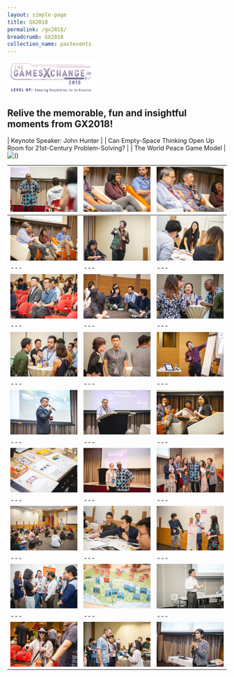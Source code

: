 ```yaml
---
layout: simple-page
title: GX2018
permalink: /gx2018/
breadcrumb: GX2018
collection_name: pastevents
---
```

<a href="https://photos.app.goo.gl/Rgc5wcmtKzpkWraR6"><img width="40%" length="40%" src="/images/gx2018_logo_colour.png" alt="GX2018 logo"></a>
## Relive the memorable, fun and insightful moments from GX2018!

| Keynote Speaker: John Hunter |
| Can Empty-Space Thinking Open Up Room for 21st-Century Problem-Solving? |
| The World Peace Game Model |
![(<img src="/images/GX2018_gallery/images/JH.jpg">)](https://www.youtube.com/embed/LKg06JA8S8Q)

| <img src="/images/GX2018_gallery/images/6C8A2112.jpg"> | <img src="/images/GX2018_gallery/images/6C8A2098.jpg"> | <img src="/images/GX2018_gallery/images/6C8A2096.jpg"> |
| --- | --- | --- |
| <img src="/images/GX2018_gallery/images/6C8A2084.jpg"> | <img src="/images/GX2018_gallery/images/6C8A2391.jpg"> | <img src="/images/GX2018_gallery/images/RJ1_7183.jpg"> |
| --- | --- | --- |
| <img src="/images/GX2018_gallery/images/6C8A2115.jpg"> | <img src="/images/GX2018_gallery/images/6C8A2234.jpg"> | <img src="/images/GX2018_gallery/images/6C8A2275.jpg"> |
| --- | --- | --- |
| <img src="/images/GX2018_gallery/images/6C8A2284.jpg"> | <img src="/images/GX2018_gallery/images/6C8A2285.jpg"> | <img src="/images/GX2018_gallery/images/6C8A2351.jpg"> |
| --- | --- | --- |
| <img src="/images/GX2018_gallery/images/6C8A2379.jpg"> | <img src="/images/GX2018_gallery/images/RJ1_5684.jpg"> | <img src="/images/GX2018_gallery/images/RJ1_5799.jpg"> |
| --- | --- | --- |
| <img src="/images/GX2018_gallery/images/RJ1_5950.jpg"> | <img src="/images/GX2018_gallery/images/RJ1_5998.jpg"> | <img src="/images/GX2018_gallery/images/RJ1_6032.jpg"> |
| --- | --- | --- |
| <img src="/images/GX2018_gallery/images/RJ1_7132.jpg"> | <img src="/images/GX2018_gallery/images/RJ1_7163.jpg"> | <img src="/images/GX2018_gallery/images/RJ1_7208.jpg"> |
| --- | --- | --- |
| <img src="/images/GX2018_gallery/images/RJ1_7583.jpg"> | <img src="/images/GX2018_gallery/images/RJ1_7624.jpg"> | <img src="/images/GX2018_gallery/images/RJ1_7658.jpg"> |
| --- | --- | --- |
| <img src="/images/GX2018_gallery/images/RJ1_7706.jpg"> | <img src="/images/GX2018_gallery/images/RJ1_7724.jpg"> | <img src="/images/GX2018_gallery/images/RJ1_7764.jpg"> |
